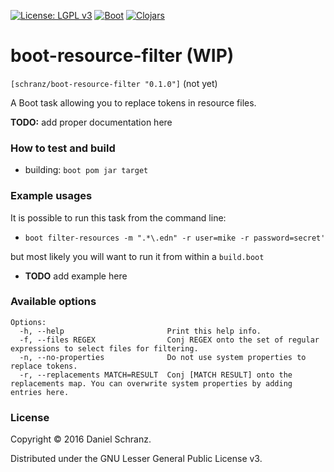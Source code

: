 [![License: LGPL v3](https://img.shields.io/badge/license-LGPL_v3-brightgreen.svg)](https://www.gnu.org/licenses/lgpl-3.0.en.html#content)
[![Boot](https://img.shields.io/badge/boot-2.6.0-ECC42F.svg?style=flat)](http://boot-clj.com/)
[![Clojars](https://img.shields.io/badge/clojars-0.1.0-blue.svg?style=flat)](https://clojars.org/....)

boot-resource-filter (WIP)
==========
`[schranz/boot-resource-filter "0.1.0"]` (not yet)

A Boot task allowing you to replace tokens in resource files. 

**TODO:** add proper documentation here

### How to test and build

* building: `boot pom jar target`

### Example usages
It is possible to run this task from the command line:
- `boot filter-resources -m ".*\.edn" -r user=mike -r password=secret'`

but most likely you will want to run it from within a `build.boot`
* **TODO** add example here

### Available options
```
Options:
  -h, --help                       Print this help info.
  -f, --files REGEX                Conj REGEX onto the set of regular expressions to select files for filtering.
  -n, --no-properties              Do not use system properties to replace tokens.
  -r, --replacements MATCH=RESULT  Conj [MATCH RESULT] onto the replacements map. You can overwrite system properties by adding entries here.
 ```

### License
Copyright © 2016 Daniel Schranz.

Distributed under the GNU Lesser General Public License v3.
